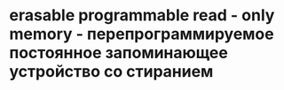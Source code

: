# erasable programmable read - only memory - перепрограммируемое постоянное запоминающее устройство со стиранием
